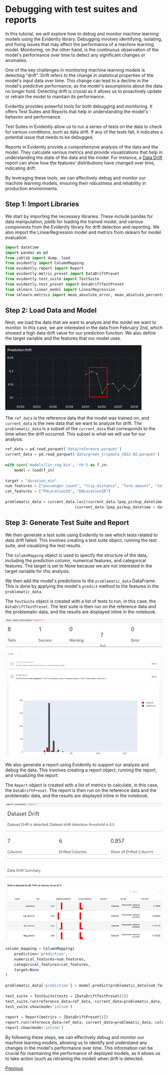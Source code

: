 # Debugging with test suites and reports

In this tutorial, we will explore how to debug and monitor machine learning models using the Evidently library. Debugging involves identifying, isolating, and fixing issues that may affect the performance of a machine learning model. Monitoring, on the other hand, is the continuous observation of the model's performance over time to detect any significant changes or anomalies.

One of the key challenges in monitoring machine learning models is detecting "drift". Drift refers to the change in statistical properties of the model's input data over time. This change can lead to a decline in the model's predictive performance, as the model's assumptions about the data no longer hold. Detecting drift is crucial as it allows us to proactively update or retrain the model to maintain its performance.

Evidently provides powerful tools for both debugging and monitoring. It offers Test Suites and Reports that help in understanding the model's behavior and performance.

Test Suites in Evidently allow us to run a series of tests on the data to check for various conditions, such as data drift. If any of the tests fail, it indicates a potential issue that needs to be debugged.

Reports in Evidently provide a comprehensive analysis of the data and the model. They calculate various metrics and provide visualizations that help in understanding the state of the data and the model. For instance, a [Data Drift](https://docs.evidentlyai.com/presets/data-drift) report can show how the features' distributions have changed over time, indicating drift.

By leveraging these tools, we can effectively debug and monitor our machine learning models, ensuring their robustness and reliability in production environments.

## Step 1: Import Libraries

We start by importing the necessary libraries. These include pandas for data manipulation, joblib for loading the trained model, and various components from the Evidently library for drift detection and reporting. We also import the LinearRegression model and metrics from sklearn for model evaluation.

```python
import datetime
import pandas as pd
from joblib import dump, load
from evidently import ColumnMapping
from evidently.report import Report
from evidently.metric_preset import DataDriftPreset
from evidently.test_suite import TestSuite
from evidently.test_preset import DataDriftTestPreset
from sklearn.linear_model import LinearRegression
from sklearn.metrics import mean_absolute_error, mean_absolute_percentage_error
```

## Step 2: Load Data and Model

Next, we load the data that we want to analyze and the model we want to monitor. In this case, we are interested in the data from February 2nd, which showed a high data drift value for our prediction function. We also define the target variable and the features that our model uses.

![debugging](https://github.com/dimzachar/mlops-zoomcamp/blob/master/notes/Week_5/Images/debugging.png)

The `ref_data` is the reference data that the model was trained on, and `current_data` is the new data that we want to analyze for drift. The `problematic_data` is a subset of the `current_data` that corresponds to the time when the drift occurred. This subset is what we will use for our analysis.

```python
ref_data = pd.read_parquet('data/reference.parquet')
current_data = pd.read_parquet('data/green_tripdata_2022-02.parquet')

with open('models/lin_reg.bin', 'rb') as f_in:
    model = load(f_in)

target = "duration_min"
num_features = ["passenger_count", "trip_distance", "fare_amount", "total_amount"]
cat_features = ["PULocationID", "DOLocationID"]

problematic_data = current_data.loc[(current_data.lpep_pickup_datetime >= datetime.datetime(2022,2,2,0,0)) & 
                               (current_data.lpep_pickup_datetime < datetime.datetime(2022,2,3,0,0))]
```

## Step 3: Generate Test Suite and Report

We then generate a test suite using Evidently to see which tests related to data drift failed. This involves creating a test suite object, running the test suite, and visualizing the test results. 

The `ColumnMapping` object is used to specify the structure of the data, including the prediction column, numerical features, and categorical features. The target is set to None because we are not interested in the target variable for this analysis.

We then add the model's predictions to the `problematic_data` DataFrame. This is done by applying the model's `predict` method to the features in the `problematic_data`.

The `TestSuite` object is created with a list of tests to run, in this case, the `DataDriftTestPreset`. The test suite is then run on the reference data and the problematic data, and the results are displayed inline in the notebook.

![test_suite](https://github.com/dimzachar/mlops-zoomcamp/blob/master/notes/Week_5/Images/test_suite.png)

We also generate a report using Evidently to support our analysis and debug the data. This involves creating a report object, running the report, and visualizing the report.

The `Report` object is created with a list of metrics to calculate, in this case, the `DataDriftPreset`. The report is then run on the reference data and the problematic data, and the results are displayed inline in the notebook.

![report1](https://github.com/dimzachar/mlops-zoomcamp/blob/master/notes/Week_5/Images/report1.png)

```python
column_mapping = ColumnMapping(
    prediction='prediction',
    numerical_features=num_features,
    categorical_features=cat_features,
    target=None
)

problematic_data['prediction'] = model.predict(problematic_data[num_features + cat_features].fillna(0))

test_suite = TestSuite(tests = [DataDriftTestPreset()])
test_suite.run(reference_data=ref_data, current_data=problematic_data, column_mapping=column_mapping)
test_suite.show(mode='inline')

report = Report(metrics = [DataDriftPreset()])
report.run(reference_data=ref_data, current_data=problematic_data, column_mapping=column_mapping)
report.show(mode='inline')
```

By following these steps, we can effectively debug and monitor our machine learning models, allowing us to identify and understand any changes in the model's performance over time. This information can be crucial for maintaining the performance of deployed models, as it allows us to take action (such as retraining the model) when drift is detected.

[Previous](save_dashboard.md)